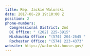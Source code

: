 ```yaml
---
title: Rep. Jackie Walorski
date: 2017-06-29 19:10:00 Z
position: 2
phone-numbers:
  Congressional District: 2nd
  DC Office: " (202) 225-3915"
  Mishawaka Office: "(574) 204-2645 "
  Rochester Office: "(574) 223-4373"
website: https://walorski.house.gov/
---
```


